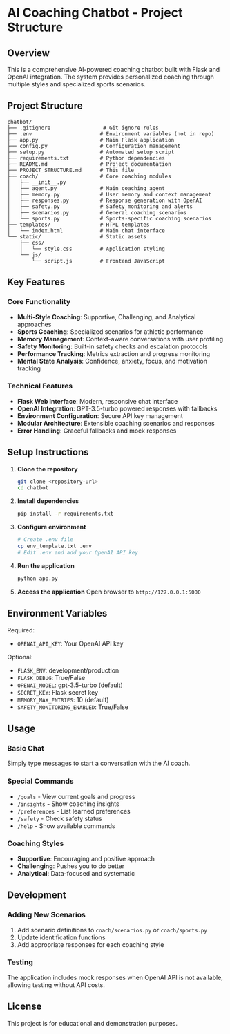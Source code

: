 # AI Coaching Chatbot - Project Structure

## Overview
This is a comprehensive AI-powered coaching chatbot built with Flask and OpenAI integration. The system provides personalized coaching through multiple styles and specialized sports scenarios.

## Project Structure

```
chatbot/
├── .gitignore                 # Git ignore rules
├── .env                      # Environment variables (not in repo)
├── app.py                    # Main Flask application
├── config.py                 # Configuration management
├── setup.py                  # Automated setup script
├── requirements.txt          # Python dependencies
├── README.md                 # Project documentation
├── PROJECT_STRUCTURE.md      # This file
├── coach/                    # Core coaching modules
│   ├── __init__.py
│   ├── agent.py              # Main coaching agent
│   ├── memory.py             # User memory and context management
│   ├── responses.py          # Response generation with OpenAI
│   ├── safety.py             # Safety monitoring and alerts
│   ├── scenarios.py          # General coaching scenarios
│   └── sports.py             # Sports-specific coaching scenarios
├── templates/                # HTML templates
│   └── index.html            # Main chat interface
└── static/                   # Static assets
    ├── css/
    │   └── style.css         # Application styling
    └── js/
        └── script.js         # Frontend JavaScript
```

## Key Features

### Core Functionality
- **Multi-Style Coaching**: Supportive, Challenging, and Analytical approaches
- **Sports Coaching**: Specialized scenarios for athletic performance
- **Memory Management**: Context-aware conversations with user profiling
- **Safety Monitoring**: Built-in safety checks and escalation protocols
- **Performance Tracking**: Metrics extraction and progress monitoring
- **Mental State Analysis**: Confidence, anxiety, focus, and motivation tracking

### Technical Features
- **Flask Web Interface**: Modern, responsive chat interface
- **OpenAI Integration**: GPT-3.5-turbo powered responses with fallbacks
- **Environment Configuration**: Secure API key management
- **Modular Architecture**: Extensible coaching scenarios and responses
- **Error Handling**: Graceful fallbacks and mock responses

## Setup Instructions

1. **Clone the repository**
   ```bash
   git clone <repository-url>
   cd chatbot
   ```

2. **Install dependencies**
   ```bash
   pip install -r requirements.txt
   ```

3. **Configure environment**
   ```bash
   # Create .env file
   cp env_template.txt .env
   # Edit .env and add your OpenAI API key
   ```

4. **Run the application**
   ```bash
   python app.py
   ```

5. **Access the application**
   Open browser to `http://127.0.0.1:5000`

## Environment Variables

Required:
- `OPENAI_API_KEY`: Your OpenAI API key

Optional:
- `FLASK_ENV`: development/production
- `FLASK_DEBUG`: True/False
- `OPENAI_MODEL`: gpt-3.5-turbo (default)
- `SECRET_KEY`: Flask secret key
- `MEMORY_MAX_ENTRIES`: 10 (default)
- `SAFETY_MONITORING_ENABLED`: True/False

## Usage

### Basic Chat
Simply type messages to start a conversation with the AI coach.

### Special Commands
- `/goals` - View current goals and progress
- `/insights` - Show coaching insights
- `/preferences` - List learned preferences
- `/safety` - Check safety status
- `/help` - Show available commands

### Coaching Styles
- **Supportive**: Encouraging and positive approach
- **Challenging**: Pushes you to do better
- **Analytical**: Data-focused and systematic

## Development

### Adding New Scenarios
1. Add scenario definitions to `coach/scenarios.py` or `coach/sports.py`
2. Update identification functions
3. Add appropriate responses for each coaching style

### Testing
The application includes mock responses when OpenAI API is not available, allowing testing without API costs.

## License
This project is for educational and demonstration purposes.
